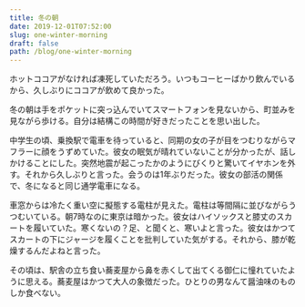 ```yaml
---
title: 冬の朝
date: 2019-12-01T07:52:00
slug: one-winter-morning
draft: false
path: /blog/one-winter-morning
---
```


ホットココアがなければ凍死していただろう。いつもコーヒーばかり飲んでいるから、久しぶりにココアが飲めて良かった。

冬の朝は手をポケットに突っ込んでいてスマートフォンを見ないから、町並みを見ながら歩ける。自分は結構この時間が好きだったことを思い出した。

中学生の頃、乗換駅で電車を待っていると、同期の女の子が目をつむりながらマフラーに顔をうずめていた。彼女の眠気が晴れていないことが分かったが、話しかけることにした。突然地震が起こったかのようにびくりと驚いてイヤホンを外す。それから久しぶりと言った。会うのは1年ぶりだった。彼女の部活の関係で、冬になると同じ通学電車になる。

車窓からは冷たく重い空に擬態する電柱が見えた。電柱は等間隔に並びながらうつむいている。朝7時なのに東京は暗かった。彼女はハイソックスと膝丈のスカートを履いていた。寒くないの？足、と聞くと、寒いよと言った。彼女はかつてスカートの下にジャージを履くことを批判していた気がする。それから、膝が乾燥するんだよねと言った。

その頃は、駅舎の立ち食い蕎麦屋から鼻を赤くして出てくる御仁に憧れていたように思える。蕎麦屋はかつて大人の象徴だった。ひとりの男なんて醤油味のものしか食べない。
